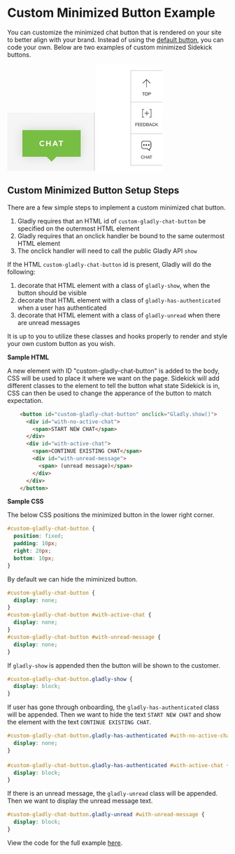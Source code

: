 # Custom Minimized Button Example
You can customize the minimized chat button that is rendered on your site to better align with your brand. Instead of using the [default button](/docs/default), you can code your own. Below are two examples of custom minimized Sidekick buttons.

![](custom_1.png) ![](custom_2.png)

## Custom Minimized Button Setup Steps

There are a few simple steps to implement a custom minimized chat button.
1. Gladly requires that an HTML id of `custom-gladly-chat-button` be specified on the outermost HTML element
2. Gladly requires that an onclick handler be bound to the same outermost HTML element
3. The onclick handler will need to call the public Gladly API `show`

If the HTML `custom-gladly-chat-button` id is present, Gladly will do the following:
1. decorate that HTML element with a class of `gladly-show`, when the button should be visible
2. decorate that HTML element with a class of `gladly-has-authenticated` when a user has authenticated
3. decorate that HTML element with a class of `gladly-unread` when there are unread messages

It is up to you to utilize these classes and hooks properly to render and style your own custom button as you wish.

**Sample HTML**

A new element with ID "custom-gladly-chat-button" is added to the body, CSS will be used to place it where we want on the page. Sidekick will add different classes to the element to tell the button what state Sidekick is in, CSS can then be used to change the apperance of the button to match expectation.
```html
    <button id="custom-gladly-chat-button" onclick="Gladly.show()">
      <div id="with-no-active-chat">
        <span>START NEW CHAT</span>
      </div>
      <div id="with-active-chat">
        <span>CONTINUE EXISTING CHAT</span>
        <div id="with-unread-message">
          <span> (unread message)</span>
        </div>
      </div>
    </button>
```

**Sample CSS**

The below CSS positions the minimized button in the lower right corner.
```css
#custom-gladly-chat-button {
  position: fixed;
  padding: 10px;
  right: 20px;
  bottom: 10px;
}
```
By default we can hide the miminized button. 
```css
#custom-gladly-chat-button {
  display: none;
}
#custom-gladly-chat-button #with-active-chat {
  display: none;
}
#custom-gladly-chat-button #with-unread-message {
  display: none;
}
```
If `gladly-show` is appended then the button will be shown to the customer.
```css
#custom-gladly-chat-button.gladly-show {
  display: block;
}
```
If user has gone through onboarding, the `gladly-has-authenticated` class will be appended. Then we want to hide the text `START NEW CHAT` and show the element with the text `CONTINUE EXISTING CHAT`.
```css
#custom-gladly-chat-button.gladly-has-authenticated #with-no-active-chat {
  display: none;
}

#custom-gladly-chat-button.gladly-has-authenticated #with-active-chat {
  display: block;
}
```
If there is an unread message, the `gladly-unread` class will be appended. Then we want to display the unread message text. 
```css
#custom-gladly-chat-button.gladly-unread #with-unread-message {
  display: block;
}
```
View the code for the full example [here](example.html).
